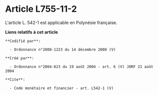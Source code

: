 # Article L755-11-2

L'article L. 542-1 est applicable en Polynésie française.

**Liens relatifs à cet article**

	**Codifié par**:

	  - Ordonnance n°2000-1223 du 14 décembre 2000 (V)

	**Créé par**:

	  - Ordonnance n°2004-823 du 19 août 2004 - art. 6 (V) JORF 21 août 2004

	**Cite**:

	  - Code monétaire et financier - art. L542-1 (V)

